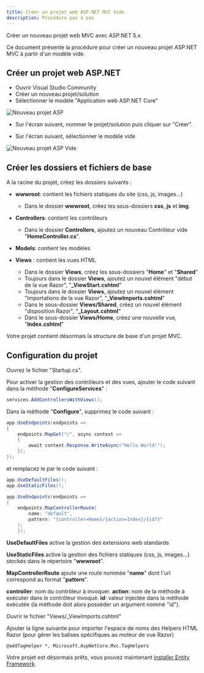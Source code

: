 ```yaml
---
title: Créer un projet web ASP.NET MVC Vide
description: Procédure pas à pas
---
```


Créer un nouveau projet web MVC avec ASP.NET 5.x.

Ce document présente la procédure pour créer un nouveau projet ASP.NET MVC à partir d'un modèle vide.

## Créer un projet web ASP.NET

- Ouvrir Visual Studio Community
- Créer un nouveau projet/solution
- Sélectionner le modèle "Application web ASP.NET Core"

![Nouveau projet ASP](creer-projet-asp.png)

- Sur l'écran suivant, nommer le projet/solution puis cliquer sur "Créer".

- Sur l'écran suivant, sélectionner le modèle vide

![Nouveau projet ASP Vide](creer-projet-asp-vide.png)


## Créer les dossiers et fichiers de base

A la racine du projet, créez les dossiers suivants :

- **wwwroot**: contient les fichiers statiques du site (css, js, images...)
    - Dans le dossier **wwwroot**, créez les sous-dossiers **css**, **js** et **img**.

- **Controllers**: contient les contrôleurs
    - Dans le dossier **Controllers**, ajoutez un nouveau Contrôleur vide "**HomeController.cs**".

- **Models**: contient les modèles

- **Views** : contient les vues HTML
    - Dans le dossier **Views**, créez les sous-dossiers "**Home**" et "**Shared**"
    - Toujours dans le dossier **Views**, ajoutez un nouvel élément "début de la vue Razor",  "**_ViewStart.cshtml**"
    - Toujours dans le dossier **Views**, ajoutez un nouvel élément "Importations de la vue Razor",  "**_ViewImports.cshtml**"
    - Dans le sous-dossier **Views/Shared**, créez un nouvel élément "disposition Razor", "**_Layout.cshtml**"
    - Dans le sous-dossier **Views/Home**, créez une nouvelle vue, "**Index.cshtml**"


Votre projet contient désormais la structure de base d'un projet MVC.



## Configuration du projet

Ouvrez le fichier "Startup.cs".



Pour activer la gestion des contrôleurs et des vues, ajouter le code suivant dans la méthode "**ConfigureServices**" :

```csharp
services.AddControllersWithViews();
```

Dans la méthode "**Configure**", supprimez le code suivant : 

```csharp
app.UseEndpoints(endpoints =>
{
	endpoints.MapGet("/", async context =>
    {
		await context.Response.WriteAsync("Hello World!");
	});
});
```

et remplacez le par le code suivant : 

```csharp
app.UseDefaultFiles();
app.UseStaticFiles(); 

app.UseEndpoints(endpoints =>
{
    endpoints.MapControllerRoute(
        name: "default",
        pattern: "{controller=Home}/{action=Index}/{id?}"
    );
    });
```

**UseDefaultFiles** active la gestion des extensions web standards

**UseStaticFiles** active la gestion des fichiers statiques (css, js, images...) stockés dans le répertoire "**wwwroot**".

**MapControllerRoute** ajoute une route nommée "**name**" dont l'url correspond au format "**pattern**".

**controller**: nom du contrôleur à invoquer.
**action**: nom de la méthode à exécuter dans le contrôleur invoqué.
**id**: valeur injectée dans la méthode exécutée (la méthode doit alors posséder un argument nommé "id").


Ouvrir le fichier "Views/_ViewImports.cshtml"

Ajouter la ligne suivante pour importer l'espace de noms des Helpers HTML Razor (pour gérer les balises spécifiques au moteur de vue Razor)

```
@addTagHelper *, Microsoft.AspNetCore.Mvc.TagHelpers
```

Votre projet est désormais prêts, vous pouvez maintenant [installer Entity Framework](creer-projet-asp.md).

